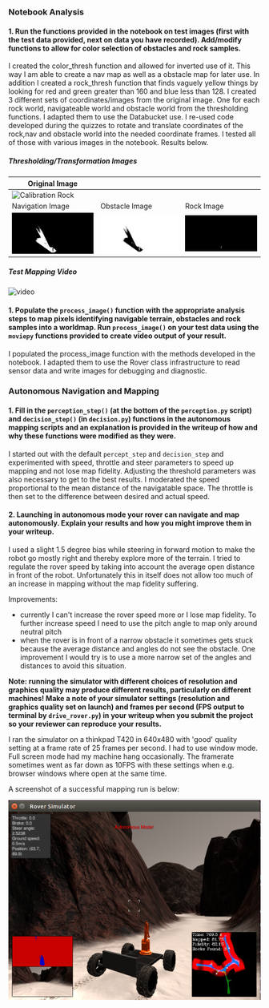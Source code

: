[//]: # (Image References)

[image1]: ./misc/rover_image.jpg
[image2]: ./calibration_images/example_grid1.jpg
[image3]: ./calibration_images/example_rock1.jpg 
[nav_image]: ./output/warped_threshed.jpg
[obst_image]: ./output/warped_threshed_inv.jpg
[rock_image]: ./output/warped_threshed_rock.jpg
[video]: ./output/test_mapping.gif
[screenshot]: ./output/screenshot.png


### Notebook Analysis
#### 1. Run the functions provided in the notebook on test images (first with the test data provided, next on data you have recorded). Add/modify functions to allow for color selection of obstacles and rock samples.

I created the color_thresh function and allowed for inverted use of it. This way I am able to create a nav map as well as a obstacle map for later use. In addition I created a rock_thresh function that finds vaguely yellow things by looking for red and green greater than 160 and blue less than 128. 
I created 3 different sets of coordinates/images from the original image. One for each rock world, navigateable world and obstacle world from the thresholding functions. I adapted them to use the Databucket use.
I re-used code developed during the quizzes to rotate and translate coordinates of the rock,nav and obstacle world into the needed coordinate frames. 
I tested all of those with various images in the notebook. Results below.

##### Thresholding/Transformation Images

| Original Image              |     |     |
| --------------------------- | --- | --- | 
| ![Calibration Rock][image3] |     |     |
| Navigation Image | Obstacle Image | Rock Image |
| ![Navigation Thresholded Image][nav_image] | ![Obstacle Image][obst_image] | ![Rock Image][rock_image] |

##### Test Mapping Video
![video][video]

#### 1. Populate the `process_image()` function with the appropriate analysis steps to map pixels identifying navigable terrain, obstacles and rock samples into a worldmap.  Run `process_image()` on your test data using the `moviepy` functions provided to create video output of your result. 

I populated the process_image function with the methods developed in the notebook. I adapted them to use the Rover class infrastructure to read sensor data and write images for debugging and diagnostic.


### Autonomous Navigation and Mapping

#### 1. Fill in the `perception_step()` (at the bottom of the `perception.py` script) and `decision_step()` (in `decision.py`) functions in the autonomous mapping scripts and an explanation is provided in the writeup of how and why these functions were modified as they were.

I started out with the default `percept_step` and `decision_step` and experimented with speed, throttle and steer parameters to speed up mapping and not lose map fidelity. Adjusting the threshold parameters was also necessary to get to the best results.
I moderated the speed proportional to the mean distance of the navigatable space. The throttle is then set to the difference between desired and actual speed. 

#### 2. Launching in autonomous mode your rover can navigate and map autonomously.  Explain your results and how you might improve them in your writeup.  

I used a slight 1.5 degree bias while steering in forward motion to make the robot go mostly right and thereby explore more of the terrain.
I tried to regulate the rover speed by taking into account the average open distance in front of the robot. Unfortunately this in itself does not allow too much of an increase in mapping without the map fidelity suffering. 

Improvements:
* currently I can't increase the rover speed more or I lose map fidelity. To further increase speed I need to use the pitch angle to map only around neutral pitch
* when the rover is in front of a narrow obstacle it sometimes gets stuck because the average distance and angles do not see the obstacle. One improvement I would try is to use a more narrow set of the angles and distances to avoid this situation.


**Note: running the simulator with different choices of resolution and graphics quality may produce different results, particularly on different machines!  Make a note of your simulator settings (resolution and graphics quality set on launch) and frames per second (FPS output to terminal by `drive_rover.py`) in your writeup when you submit the project so your reviewer can reproduce your results.**

I ran the simulator on a thinkpad T420 in 640x480 with 'good' quality setting at a frame rate of 25 frames per second. I had to use window mode. Full screen mode had my machine hang occasionally.
The framerate sometimes went as far down as 10FPS with these settings when e.g. browser windows where open at the same time.

A screenshot of a successful mapping run is below:

![alt text][screenshot]


